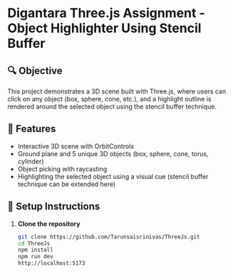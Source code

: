 # Digantara Three.js Assignment - Object Highlighter Using Stencil Buffer

## 🔍 Objective

This project demonstrates a 3D scene built with Three.js, where users can click on any object (box, sphere, cone, etc.), and a highlight outline is rendered around the selected object using the stencil buffer technique.

## 🧱 Features

- Interactive 3D scene with OrbitControls
- Ground plane and 5 unique 3D objects (box, sphere, cone, torus, cylinder)
- Object picking with raycasting
- Highlighting the selected object using a visual cue (stencil buffer technique can be extended here)

## 🚀 Setup Instructions

1. **Clone the repository**
   ```bash
   git clone https://github.com/Tarunsaisrinivas/ThreeJs.git
   cd ThreeJs
   npm install
   npm run dev
   http://localhost:5173

